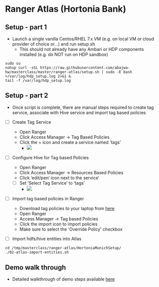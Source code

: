 # Ranger Atlas (Hortonia Bank)

## Setup - part 1

- Launch a single vanilla Centos/RHEL 7.x VM (e.g. on local VM or cloud provider of choice or...) and run setup.sh
  - This should not already have any Ambari or HDP components installed (e.g. do NOT run on HDP sandbox)
```
sudo su
nohup curl -sSL https://raw.githubusercontent.com/abajwa-hw/masterclass/master/ranger-atlas/setup.sh | sudo -E bash  >/var/log/hdp_setup.log 2>&1 &
tail -f /var/log/hdp_setup.log
```
## Setup - part 2

- Once script is complete, there are manual steps required to create tag service, associate with Hive service and import tag based policies 

- [ ] Create Tag Service
  - Open Ranger
  - Click Access Manager -> Tag Based Policies
  - Click the + icon and create a service named 'tags'
    - ![](./media/screenshot-ranger-add-tag-service.png)

- [ ] Configure Hive for Tag based Policies
  - Open Ranger
  - Click Access Manager -> Resources Based Policies
  - Click ‘edit/pen’ icon next to the service’
  - [ ] Set ‘Select Tag Service’ to ‘tags’
    - ![](./media/screenshot-ranger-configure-hive-tag-service.png)

- [ ] Import tag based policies in Ranger
  - Download tag policies to your laptop from [here](./Scripts/ranger-policies-tags.json)
  - Open Ranger
  - Access Manager -> Tag based Policies
  - Click the import icon to import policies
  - Make sure to select the 'Override Policy' checkbox
  
- [ ] Import hdfs/hive entities into Atlas
```
cd /tmp/masterclass/ranger-atlas/HortoniaMunichSetup/
./02-atlas-import-entities.sh
```

  ## Demo walk through
  
  - Detailed walkthrough of demo steps available [here](https://community.hortonworks.com/articles/151939/hdp-securitygovernance-demo-kit.html)
